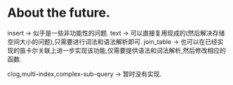 # About the future.

insert -> 似乎是一些非功能性的问题.
text -> 可以直接复用现成的(然后解决存储空间大小的问题),只需要进行词法和语法解析即可.
join_table -> 也可以在已经实现的笛卡尔关联上进一步实现该功能,仅需要提供语法和词法解析,然后修改相应的函数.

clog,multi-index,complex-sub-query -> 暂时没有实现.